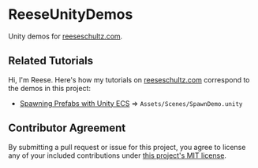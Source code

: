 # ReeseUnityDemos

Unity demos for [reeseschultz.com](https://reeseschultz.com).

## Related Tutorials

Hi, I'm Reese. Here's how my tutorials on [reeseschultz.com](https://reeseschultz.com) correspond to the demos in this project:

* [Spawning Prefabs with Unity ECS](https://reeseschultz.com/spawning-prefabs-with-unity-ecs/) ⇒ `Assets/Scenes/SpawnDemo.unity`

## Contributor Agreement

By submitting a pull request or issue for this project, you agree to license any of your included contributions under [this project's MIT license](https://github.com/reeseschultz/ReeseUnityDemos/blob/master/LICENSE).

